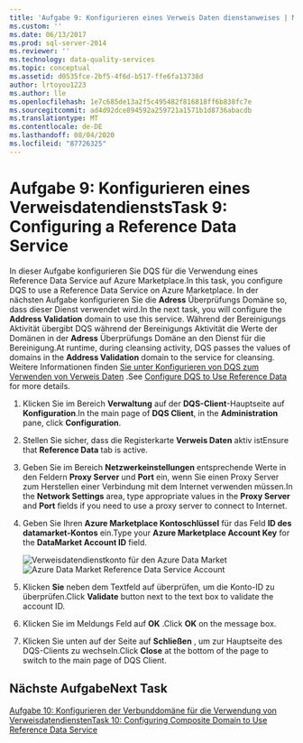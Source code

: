 ```yaml
---
title: 'Aufgabe 9: Konfigurieren eines Verweis Daten dienstanweises | Microsoft-Dokumentation'
ms.custom: ''
ms.date: 06/13/2017
ms.prod: sql-server-2014
ms.reviewer: ''
ms.technology: data-quality-services
ms.topic: conceptual
ms.assetid: d0535fce-2bf5-4f6d-b517-ffe6fa13738d
author: lrtoyou1223
ms.author: lle
ms.openlocfilehash: 1e7c685de13a2f5c495482f816818ff6b838fc7e
ms.sourcegitcommit: ad4d92dce894592a259721a1571b1d8736abacdb
ms.translationtype: MT
ms.contentlocale: de-DE
ms.lasthandoff: 08/04/2020
ms.locfileid: "87726325"
---
```

# <a name="task-9-configuring-a-reference-data-service"></a><span data-ttu-id="ccb05-102">Aufgabe 9: Konfigurieren eines Verweisdatendiensts</span><span class="sxs-lookup"><span data-stu-id="ccb05-102">Task 9: Configuring a Reference Data Service</span></span>
  <span data-ttu-id="ccb05-103">In dieser Aufgabe konfigurieren Sie DQS für die Verwendung eines Reference Data Service auf Azure Marketplace.</span><span class="sxs-lookup"><span data-stu-id="ccb05-103">In this task, you configure DQS to use a Reference Data Service on Azure Marketplace.</span></span> <span data-ttu-id="ccb05-104">In der nächsten Aufgabe konfigurieren Sie die **Adress** Überprüfungs Domäne so, dass dieser Dienst verwendet wird.</span><span class="sxs-lookup"><span data-stu-id="ccb05-104">In the next task, you will configure the **Address Validation** domain to use this service.</span></span> <span data-ttu-id="ccb05-105">Während der Bereinigungs Aktivität übergibt DQS während der Bereinigungs Aktivität die Werte der Domänen in der **Adress** Überprüfungs Domäne an den Dienst für die Bereinigung.</span><span class="sxs-lookup"><span data-stu-id="ccb05-105">At runtime, during cleansing activity, DQS passes the values of domains in the **Address Validation** domain to the service for cleansing.</span></span> <span data-ttu-id="ccb05-106">Weitere Informationen finden [Sie unter Konfigurieren von DQS zum Verwenden von Verweis Daten](https://msdn.microsoft.com/library/hh213070.aspx) .</span><span class="sxs-lookup"><span data-stu-id="ccb05-106">See [Configure DQS to Use Reference Data](https://msdn.microsoft.com/library/hh213070.aspx) for more details.</span></span>  
  
1.  <span data-ttu-id="ccb05-107">Klicken Sie im Bereich **Verwaltung** auf der **DQS-Client**-Hauptseite auf **Konfiguration**.</span><span class="sxs-lookup"><span data-stu-id="ccb05-107">In the main page of **DQS Client**, in the **Administration** pane, click **Configuration**.</span></span>  
  
2.  <span data-ttu-id="ccb05-108">Stellen Sie sicher, dass die Registerkarte **Verweis Daten** aktiv ist</span><span class="sxs-lookup"><span data-stu-id="ccb05-108">Ensure that **Reference Data** tab is active.</span></span>  
  
3.  <span data-ttu-id="ccb05-109">Geben Sie im Bereich **Netzwerkeinstellungen** entsprechende Werte in den Feldern **Proxy Server** und **Port** ein, wenn Sie einen Proxy Server zum Herstellen einer Verbindung mit dem Internet verwenden müssen.</span><span class="sxs-lookup"><span data-stu-id="ccb05-109">In the **Network Settings** area, type appropriate values in the **Proxy Server** and **Port** fields if you need to use a proxy server to connect to Internet.</span></span>  
  
4.  <span data-ttu-id="ccb05-110">Geben Sie Ihren **Azure Marketplace Kontoschlüssel** für das Feld **ID des datamarket-Kontos** ein.</span><span class="sxs-lookup"><span data-stu-id="ccb05-110">Type your **Azure Marketplace Account Key** for the **DataMarket Account ID** field.</span></span>  
  
     <span data-ttu-id="ccb05-111">![Verweisdatendienstkonto für den Azure Data Market](../../2014/tutorials/media/et-configuringareferencedataservice.jpg "Verweisdatendienstkonto für den Azure Data Market")</span><span class="sxs-lookup"><span data-stu-id="ccb05-111">![Azure Data Market Reference Data Service Account](../../2014/tutorials/media/et-configuringareferencedataservice.jpg "Azure Data Market Reference Data Service Account")</span></span>  
  
5.  <span data-ttu-id="ccb05-112">Klicken **Sie** neben dem Textfeld auf überprüfen, um die Konto-ID zu überprüfen.</span><span class="sxs-lookup"><span data-stu-id="ccb05-112">Click **Validate** button next to the text box to validate the account ID.</span></span>  
  
6.  <span data-ttu-id="ccb05-113">Klicken Sie im Meldungs Feld auf **OK** .</span><span class="sxs-lookup"><span data-stu-id="ccb05-113">Click **OK** on the message box.</span></span>  
  
7.  <span data-ttu-id="ccb05-114">Klicken Sie unten auf der Seite auf **Schließen** , um zur Hauptseite des DQS-Clients zu wechseln.</span><span class="sxs-lookup"><span data-stu-id="ccb05-114">Click **Close** at the bottom of the page to switch to the main page of DQS Client.</span></span>  
  
## <a name="next-task"></a><span data-ttu-id="ccb05-115">Nächste Aufgabe</span><span class="sxs-lookup"><span data-stu-id="ccb05-115">Next Task</span></span>  
 [<span data-ttu-id="ccb05-116">Aufgabe 10: Konfigurieren der Verbunddomäne für die Verwendung von Verweisdatendiensten</span><span class="sxs-lookup"><span data-stu-id="ccb05-116">Task 10: Configuring Composite Domain to Use Reference Data Service</span></span>](../../2014/tutorials/task-10-configuring-composite-domain-to-use-reference-data-service.md)  
  
  
